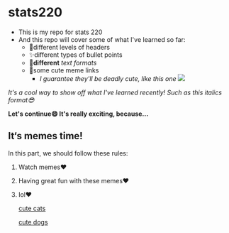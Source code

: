 # stats220
* This is my repo for stats 220
* And this repo will cover some of what I've learned so far:
    * 🌼different levels of headers
    * ✨different types of bullet points
    * 🌈**different** *text formats*
    * 🌺some cute meme links
        * *I guarantee they'll be deadly cute, like this one* ![](https://t4.ftcdn.net/jpg/05/62/99/31/360_F_562993122_e7pGkeY8yMfXJcRmclsoIjtOoVDDgIlh.jpg) 

*It's a cool way to show off what I've learned recently! Such as this italics format😎*

**Let's continue😄 It's really exciting, because...**

## It‘s memes time!
In this part, we should follow these rules:
1. Watch memes❤️
2. Having great fun with these memes❤️
3. lol❤️

   [cute cats](https://www.google.com/search?sca_esv=f032846a98b531f9&sxsrf=ACQVn0_2iaHs0Nc8IJGzOcjvy3wEVWs-BQ:1709281387159&q=cute+cat+meme&tbm=isch&source=univ&fir=rA1G9FW2kw4tQM%252CF9uD1V5br4Bk1M%252C_%253B8Bak_XInSp5tUM%252CAi9AfzMwwpyy_M%252C_%253BBUOw-X7i-18xBM%252C6zvmkztm99fAGM%252C_%253B2ZFZScRoEcVUdM%252CVUO7QtBfcBdPSM%252C_%253BToLbu-ghDvFy6M%252CF9uD1V5br4Bk1M%252C_%253BpfGpqxJM4778qM%252CzI_DBsMRI1juwM%252C_%253BvrimuzDK8LHZeM%252Cvn6RBy8fc65yyM%252C_%253BvN6oXgb_k4qA9M%252CeyGdgsvklO-4qM%252C_%253BOK2MDFokBwrojM%252CWXKWL31zpkoVZM%252C_%253B0Upi2zIK3c9dVM%252C6zvmkztm99fAGM%252C_%253BN-2tMWzbYaWWoM%252CAy6DmYK5PUA-TM%252C_%253BNtR88D5aWP8tgM%252CPskvIQ0HRRhY9M%252C_%253BKofvbJTCqBL4OM%252COEq1mOOqLLxDxM%252C_%253BHO-9g3-AIWL-jM%252ClrXHouq0UGTqxM%252C_%253BZzth6QIICC8N9M%252CpowIQi4XdNv1AM%252C_&usg=AI4_-kSsCkk1XKWmMqO9YXxlsRKNqQf3NA&biw=1470&bih=799&dpr=2)

   [cute dogs](https://www.google.com/search?q=cute+dog+meme&tbm=isch&ved=2ahUKEwjkhbiw0dKEAxUcm2MGHYFjAAkQ2-cCegQIABAA&oq=cute+dog+meme&gs_lp=EgNpbWciDWN1dGUgZG9nIG1lbWUyBRAAGIAEMgYQABgHGB4yBhAAGAcYHjIGEAAYBxgeMgYQABgHGB4yBhAAGAcYHjIEEAAYHjIEEAAYHjIEEAAYHjIEEAAYHkj-JlCeEFilInAAeACQAQCYAZwCoAHSDqoBAzItOLgBA8gBAPgBAYoCC2d3cy13aXotaW1nwgIEECMYJ8ICCBAAGAgYBxgeiAYB&sclient=img&ei=bZDhZaSbK5y2juMPgceBSA&bih=799&biw=1470)
